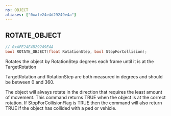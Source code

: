 ```yaml
---
ns: OBJECT
aliases: ["0xafe24e4d29249e4a"]
---
```

## ROTATE_OBJECT

```c
// 0xAFE24E4D29249E4A
bool ROTATE_OBJECT(float RotationStep, bool StopForCollision);
```

Rotates the object by RotationStep degrees each frame until it is at the TargetRotation

TargetRotation and RotationStep are both measured in degrees and should be between 0 and 360.

The object will always rotate in the direction that requires the least amount of movement. This command returns TRUE when the object is at the correct rotation. If StopForCollisionFlag is TRUE then the command will also return TRUE if the object has collided with a ped or vehicle.

